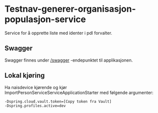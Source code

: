 # Testnav-generer-organisasjon-populasjon-service

Service for å opprette liste med identer i pdl forvalter.

## Swagger

Swagger finnes under [/swagger](https://testnav-import-person-service.intern.dev.nav.no/swagger) -endepunktet til
applikasjonen.

## Lokal kjøring

Ha naisdevice kjørende og kjør ImportPersonServiceServiceApplicationStarter med følgende argumenter:

```
-Dspring.cloud.vault.token=[Copy token fra Vault]
-Dspring.profiles.active=dev
```
